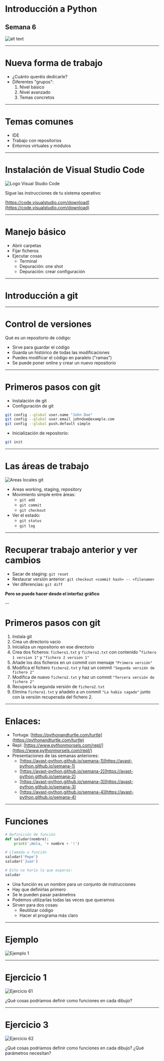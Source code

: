 

# Introducción a Python

## Semana 6
<!-- .element style="text-align:center" -->

![alt text](./img/logo2.png) <!-- .element style="margin-left: auto; margin-right: auto; display: block" -->

---

# Nueva forma de trabajo


- ¿Cuánto queréis dedicarle?
- Diferentes "grupos":
    1) Nivel básico
    2) Nivel avanzado
    3) Temas concretos

---

# Temas comunes
- IDE
- Trabajo con repositorios
- Entornos virtuales y módulos

---

# Instalación de Visual Studio Code

![Logo Visual Studio Code](./img/vscode_logo.png) <!-- .element class="noborder center" -->

Sigue las instrucciones de tu sistema operativo:


[https://code.visualstudio.com/download](https://code.visualstudio.com/download)


---

# Manejo básico

- Abrir carpetas
- Fijar ficheros
- Ejecutar cosas
  - Terminal
  - Depuración: one shot
  - Depuración: crear configuración

---

# Introducción a git

---

# Control de versiones

Qué es un repositorio de código:
- Sirve para guardar el código
- Guarda un histórico de todas las modificaciones
- Puedes modificar el código en paralelo ("ramas")
- Se puede poner online y crear un nuevo repositorio

---

# Primeros pasos con git

- Instalación de git
- Configuración de git
```bash
git config --global user.name "John Doe"
git config --global user.email johndoe@example.com
git config --global push.default simple
```
- Inicialización de repositorio:
```bash
git init
```

---

# Las áreas de trabajo

![Areas locales git](./img/git_areas_local.webp) <!-- .element class="noborder center" -->

- Areas working, staging, repository
- Movimiento simple entre áreas:
  - `git add`
  - `git commit`
  - `git checkout`
- Ver el estado:
  - `git status`
  - `git log`

---

# Recuperar trabajo anterior y ver cambios


- Sacar de staging:
  `git reset`
- Restaurar versión anterior:
  `git checkout <commit hash> -- <filename>`
- Ver diferencias:
  `git diff`

**Pero se puede hacer desde el interfaz gráfico**

--


# Primeros pasos con git


1) Instala git
2) Crea un directorio vacío
3) Inicializa un repositorio en ese directorio
4) Crea dos ficheros: `fichero1.txt` y `fichero2.txt` con contenido "`fichero 1 version 1"` y `"fichero 2 version 1"`
5) Añade los dos ficheros en un commit con mensaje `"Primera versión"`
6) Modifica el fichero `fichero2.txt` y haz un commit `"Segunda versión de fichero 2"`
7) Modifica de nuevo `fichero2.txt` y haz un commit `"Tercera versión de fichero 2"`
8) Recupera la segunda versión de `fichero2.txt`
9) Elimina `fichero1.txt` y añadelo a un commit `"La había cagado"` junto con la versión recuperada del fichero 2.

---

# Enlaces:


- Tortuga: [https://pythonandturtle.com/turtle](https://pythonandturtle.com/turtle)
- Repl: [https://www.pythonmorsels.com/repl/](https://www.pythonmorsels.com/repl/)
- Presentaciones de las semanas anteriores:
  - [https://avast-python.github.io/semana-1](https://avast-python.github.io/semana-1)
  - [https://avast-python.github.io/semana-2](https://avast-python.github.io/semana-2)
  - [https://avast-python.github.io/semana-3](https://avast-python.github.io/semana-3)
  - [https://avast-python.github.io/semana-4](https://avast-python.github.io/semana-4)


---

# Funciones

```python
# Definición de función
def saludar(nombre):
    print('¡Hola, '+ nombre + '!')

```
<!-- .element style="font-size: 0.8em" -->

```python
# Llamada a función
saludar('Pepe')
saludar('Juan')

# Esto no haría lo que esperas:
saludar
```
<!-- .element style="font-size: 0.8em" -->

- Una función es un nombre para un conjunto de instrucciones
- Hay que definirlas primero
- Se le pueden pasar parámetros
- Podemos utilizarlas todas las veces que queramos
- Sirven para dos cosas:
  - Reutilizar código
  - Hacer el programa más claro

---

# Ejemplo

![Ejemplo 1](./img/ejemplo_s6_1.png) <!-- .element class="noborder center" -->

---

# Ejercicio 1

![Ejercicio 61](./img/ejercicio_s6_1.png) <!-- .element class="noborder center" -->

¿Qué cosas podríamos definir como funciones en cada dibujo?

---

# Ejercicio 3

![Ejercicio 62](./img/ejercicio_s6_2.png) <!-- .element class="noborder center" -->

¿Qué cosas podríamos definir como funciones en cada dibujo?
¿Qué parámetros necesitan?


